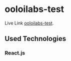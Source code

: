 # ooloilabs-test

Live Link [ooloilabs-test](https://ooloilabs.netlify.app/).

## Used Technologies

### React.js




